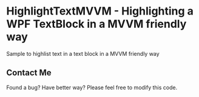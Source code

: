 HighlightTextMVVM - Highlighting a WPF TextBlock in a MVVM friendly way
========================================================================

Sample to highlist text in a text block in a MVVM friendly way

## Contact Me

Found a bug? Have better way? Please feel free to modify this code.
